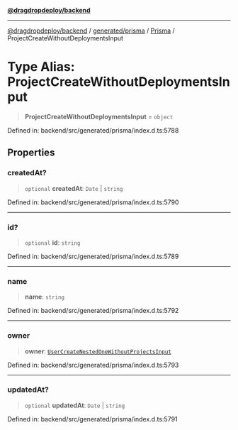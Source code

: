 [**@dragdropdeploy/backend**](../../../../../README.md)

***

[@dragdropdeploy/backend](../../../../../README.md) / [generated/prisma](../../../README.md) / [Prisma](../README.md) / ProjectCreateWithoutDeploymentsInput

# Type Alias: ProjectCreateWithoutDeploymentsInput

> **ProjectCreateWithoutDeploymentsInput** = `object`

Defined in: backend/src/generated/prisma/index.d.ts:5788

## Properties

### createdAt?

> `optional` **createdAt**: `Date` \| `string`

Defined in: backend/src/generated/prisma/index.d.ts:5790

***

### id?

> `optional` **id**: `string`

Defined in: backend/src/generated/prisma/index.d.ts:5789

***

### name

> **name**: `string`

Defined in: backend/src/generated/prisma/index.d.ts:5792

***

### owner

> **owner**: [`UserCreateNestedOneWithoutProjectsInput`](UserCreateNestedOneWithoutProjectsInput.md)

Defined in: backend/src/generated/prisma/index.d.ts:5793

***

### updatedAt?

> `optional` **updatedAt**: `Date` \| `string`

Defined in: backend/src/generated/prisma/index.d.ts:5791
